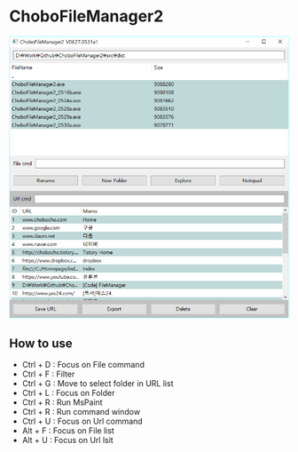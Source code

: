 # ChoboFileManager2
![screen shot](https://github.com/chobocho/ChoboFileManager2/blob/master/ux/screenshot.png)

## How to use
* Ctrl + D : Focus on File command
* Ctrl + F : Filter
* Ctrl + G : Move to select folder in URL list
* Ctrl + L : Focus on Folder
* Ctrl + R : Run MsPaint
* Ctrl + R : Run command window
* Ctrl + U : Focus on Url command
* Alt + F : Focus on File list
* Alt + U : Focus on Url lsit
